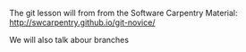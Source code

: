 The git lesson will from from the Software Carpentry Material: http://swcarpentry.github.io/git-novice/

We will also talk abour branches
